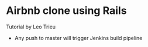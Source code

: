 # Airbnb clone using Rails
Tutorial by Leo Trieu
- Any push to master will trigger Jenkins build pipeline
